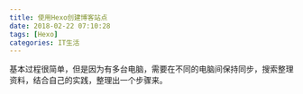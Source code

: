 ```yaml
---
title: 使用Hexo创建博客站点
date: 2018-02-22 07:10:28
tags: [Hexo]
categories: IT生活
---
```


基本过程很简单，但是因为有多台电脑，需要在不同的电脑间保持同步，搜索整理资料，结合自己的实践，整理出一个步骤来。
